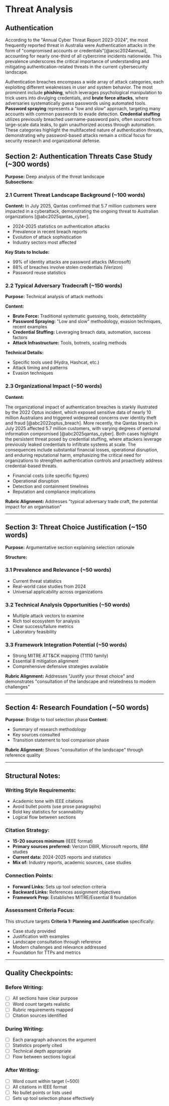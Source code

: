 # Threat Analysis

## Authentication
According to the "Annual Cyber Threat Report 2023-2024", the most frequently reported threat in Australia were Authentication attacks in the form of "compromised accounts or credentials"[@acsc2024annual], accounting for nearly one-third of all cybercrime incidents nationwide. This prevalence underscores the critical importance of understanding and mitigating authentication-related threats in the current cybersecurity landscape.

Authentication breaches encompass a wide array of attack categories, each exploiting different weaknesses in user and system behavior. The most prominent include **phishing**, which leverages psychological manipulation to trick users into divulging credentials, and **brute force attacks**, where adversaries systematically guess passwords using automated tools. **Password spraying** represents a "low and slow" approach, targeting many accounts with common passwords to evade detection. **Credential stuffing** utilizes previously breached username-password pairs, often sourced from large-scale data leaks, to gain unauthorized access through automation. These categories highlight the multifaceted nature of authentication threats, demonstrating why password-based attacks remain a critical focus for security research and organizational defense.

## **Section 2: Authentication Threats Case Study** (~300 words)
**Purpose:** Deep analysis of the threat landscape  
**Subsections:**

### **2.1 Current Threat Landscape Background** (~100 words)
**Content:**
In July 2025, Qantas confirmed that 5.7 million customers were impacted in a cyberattack, demonstrating the ongoing threat to Australian organizations [@abc2025qantas_cyber].

- 2024-2025 statistics on authentication attacks
- Prevalence in recent breach reports
- Evolution of attack sophistication
- Industry sectors most affected

**Key Stats to Include:**
- 99% of identity attacks are password attacks (Microsoft)
- 88% of breaches involve stolen credentials (Verizon)
- Password reuse statistics

### **2.2 Typical Adversary Tradecraft** (~150 words)

**Purpose:** Technical analysis of attack methods

**Content:**

- **Brute Force:** Traditional systematic guessing, tools, detectability
- **Password Spraying:** "Low and slow" methodology, evasion techniques, recent examples
- **Credential Stuffing:** Leveraging breach data, automation, success factors
- **Attack Infrastructure:** Tools, botnets, scaling methods

**Technical Details:**

- Specific tools used (Hydra, Hashcat, etc.)
- Attack timing and patterns
- Evasion techniques

### **2.3 Organizational Impact** (~50 words)
**Content:**

The organizational impact of authentication breaches is starkly illustrated by the 2022 Optus incident, which exposed sensitive data of nearly 10 million Australians and triggered widespread concerns over identity theft and fraud [@abc2022optus_breach]. More recently, the Qantas breach in July 2025 affected 5.7 million customers, with varying degrees of personal information compromised [@abc2025qantas_cyber]. Both cases highlight the persistent threat posed by credential stuffing, where attackers leverage previously leaked credentials to infiltrate systems at scale. The consequences include substantial financial losses, operational disruption, and enduring reputational harm, emphasizing the critical need for organizations to strengthen authentication controls and proactively address credential-based threats.
  
- Financial costs (cite specific figures)
- Operational disruption
- Detection and containment timelines
- Reputation and compliance implications

**Rubric Alignment:** Addresses "typical adversary trade craft, the potential impact for an organisation"

---

## **Section 3: Threat Choice Justification** (~150 words)

**Purpose:** Argumentative section explaining selection rationale

**Structure:**

### **3.1 Prevalence and Relevance** (~50 words)

- Current threat statistics
- Real-world case studies from 2024
- Universal applicability across organizations

### **3.2 Technical Analysis Opportunities** (~50 words)

- Multiple attack vectors to examine
- Rich tool ecosystem for analysis
- Clear success/failure metrics
- Laboratory feasibility

### **3.3 Framework Integration Potential** (~50 words)

- Strong MITRE ATT&CK mapping (T1110 family)
- Essential 8 mitigation alignment
- Comprehensive defensive strategies available

**Rubric Alignment:** Addresses "Justify your threat choice" and demonstrates "consultation of the landscape and relatedness to modern challenges"

---

## **Section 4: Research Foundation** (~50 words)
**Purpose:** Bridge to tool selection phase
**Content:**
- Summary of research methodology
- Key sources consulted
- Transition statement to tool comparison phase

**Rubric Alignment:** Shows "consultation of the landscape" through reference quality

---

## **Structural Notes:**

### **Writing Style Requirements:**
- Academic tone with IEEE citations
- Avoid bullet points (use prose paragraphs)
- Bold key statistics for scannability
- Logical flow between sections

### **Citation Strategy:**
- **15-20 sources minimum** (IEEE format)
- **Primary sources preferred:** Verizon DBIR, Microsoft reports, IBM studies
- **Current data:** 2024-2025 reports and statistics
- **Mix of:** Industry reports, academic sources, case studies

### **Connection Points:**
- **Forward Links:** Sets up tool selection criteria
- **Backward Links:** References assignment objectives
- **Framework Prep:** Establishes MITRE/Essential 8 foundation

### **Assessment Criteria Focus:**
This structure targets **Criteria 1: Planning and Justification** specifically:
- Case study provided
- Justification with examples  
- Landscape consultation through reference
- Modern challenges and relevance addressed
- Foundation for TTPs and metrics

---

## **Quality Checkpoints:**

### **Before Writing:**
- [ ] All sections have clear purpose
- [ ] Word count targets realistic
- [ ] Rubric requirements mapped
- [ ] Citation sources identified

### **During Writing:**
- [ ] Each paragraph advances the argument
- [ ] Statistics properly cited
- [ ] Technical depth appropriate
- [ ] Flow between sections logical

### **After Writing:**
- [ ] Word count within target (~500)
- [ ] All citations in IEEE format
- [ ] No bullet points or lists used
- [ ] Sets up tool selection phase effectively